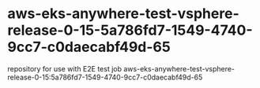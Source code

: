 # aws-eks-anywhere-test-vsphere-release-0-15-5a786fd7-1549-4740-9cc7-c0daecabf49d-65
repository for use with E2E test job aws-eks-anywhere-test-vsphere-release-0-15:5a786fd7-1549-4740-9cc7-c0daecabf49d-65
